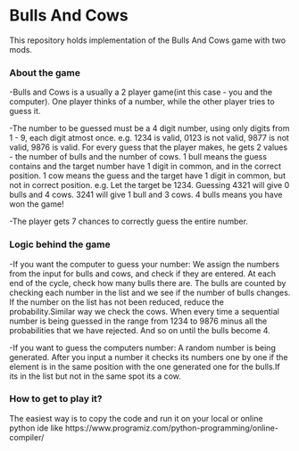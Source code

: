 <h1>Bulls And Cows</h1>

This repository holds implementation of the Bulls And Cows game with two mods.

<h3>About the game</h3>

-Bulls and Cows is a usually a 2 player game(int this case - you and the computer). One player thinks of a number, while the other player tries to guess it.

-The number to be guessed must be a 4 digit number, using only digits from 1 - 9, each digit atmost once. e.g. 1234 is valid, 0123 is not valid, 9877 is not valid, 9876 is valid.
For every guess that the player makes, he gets 2 values - the number of bulls and the number of cows. 1 bull means the guess contains and the target number have 1 digit in common, and in the correct position. 1 cow means the guess and the target have 1 digit in common, but not in correct position. e.g. Let the target be 1234. Guessing 4321 will give 0 bulls and 4 cows. 3241 will give 1 bull and 3 cows. 4 bulls means you have won the game!

-The player gets 7 chances to correctly guess the entire number.

<h3>Logic behind the game</h3>
-If you want the computer to guess your number: We assign the numbers from the input for bulls and cows, and check if they are entered. At each end of the cycle, check how many bulls there are. The bulls are counted by checking each number in the list and we see if the number of bulls changes. If the number on the list has not been reduced, reduce the probability.Similar way we check the cows. When every time a sequential number is being guessed in the range from 1234 to 9876 minus all the probabilities that we have rejected. And so on until the bulls become 4.


-If you want to guess the computers number: A random number is being generated. After you input a number it checks its numbers one by one if the element is in the same position with the one generated one for the bulls.If its in the list but not in the same spot its a cow.


<h3>How to get to play it?</h3>
The easiest way is to copy the code and run it on your local or online python ide like https://www.programiz.com/python-programming/online-compiler/


